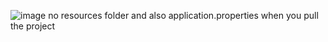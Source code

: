 ![image](https://github.com/user-attachments/assets/f8e84d94-ff8c-4a70-854d-9affb25812e9)
no resources folder and also application.properties when you pull the project

